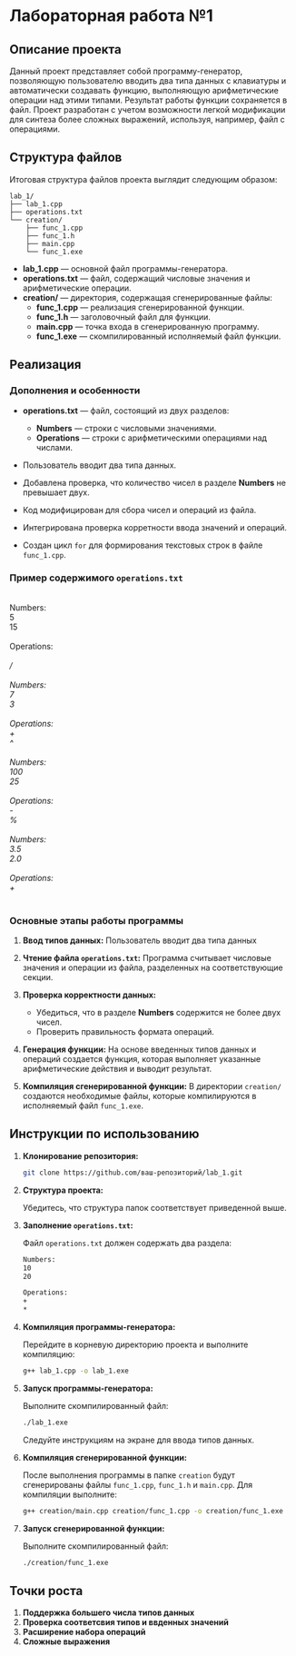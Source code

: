 # Лабораторная работа №1

## Описание проекта

Данный проект представляет собой программу-генератор, позволяющую пользователю вводить два типа данных с клавиатуры и автоматически создавать функцию, выполняющую арифметические операции над этими типами. Результат работы функции сохраняется в файл. Проект разработан с учетом возможности легкой модификации для синтеза более сложных выражений, используя, например, файл с операциями.

## Структура файлов

Итоговая структура файлов проекта выглядит следующим образом:

```
lab_1/
├── lab_1.cpp
├── operations.txt
└── creation/
    ├── func_1.cpp
    ├── func_1.h
    ├── main.cpp
    └── func_1.exe
```

- **lab_1.cpp** — основной файл программы-генератора.
- **operations.txt** — файл, содержащий числовые значения и арифметические операции.
- **creation/** — директория, содержащая сгенерированные файлы:
  - **func_1.cpp** — реализация сгенерированной функции.
  - **func_1.h** — заголовочный файл для функции.
  - **main.cpp** — точка входа в сгенерированную программу.
  - **func_1.exe** — скомпилированный исполняемый файл функции.


## Реализация

### Дополнения и особенности

- **operations.txt** — файл, состоящий из двух разделов:
  - **Numbers** — строки с числовыми значениями.
  - **Operations** — строки с арифметическими операциями над числами.
  
- Пользователь вводит два типа данных.
- Добавлена проверка, что количество чисел в разделе **Numbers** не превышает двух.
- Код модифицирован для сбора чисел и операций из файла.
- Интегрирована проверка корретности ввода значений и операций.
- Создан цикл `for` для формирования текстовых строк в файле `func_1.cpp`.

### Пример содержимого `operations.txt`

<br>Numbers:<br>5<br>15<br><br>Operations:<br>*<br>/<br>
<br>Numbers:<br>7<br>3<br><br>Operations:<br>+<br>^<br>
<br>Numbers:<br>100<br>25<br><br>Operations:<br>-<br>%<br>
<br>Numbers:<br>3.5<br>2.0<br><br>Operations:<br>+<br>*<br>


### Основные этапы работы программы

1. **Ввод типов данных:**
   Пользователь вводит два типа данных

2. **Чтение файла `operations.txt`:**
   Программа считывает числовые значения и операции из файла, разделенных на соответствующие секции.

3. **Проверка корректности данных:**
   - Убедиться, что в разделе **Numbers** содержится не более двух чисел.
   - Проверить правильность формата операций.

4. **Генерация функции:**
   На основе введенных типов данных и операций создается функция, которая выполняет указанные арифметические действия и выводит результат.

5. **Компиляция сгенерированной функции:**
   В директории `creation/` создаются необходимые файлы, которые компилируются в исполняемый файл `func_1.exe`.

## Инструкции по использованию

1. **Клонирование репозитория:**

   ```bash
   git clone https://github.com/ваш-репозиторий/lab_1.git
   ```

2. **Структура проекта:**

   Убедитесь, что структура папок соответствует приведенной выше.

3. **Заполнение `operations.txt`:**

   Файл `operations.txt` должен содержать два раздела:

   ```txt
   Numbers:
   10
   20

   Operations:
   +
   *
   ```

4. **Компиляция программы-генератора:**

   Перейдите в корневую директорию проекта и выполните компиляцию:

   ```bash
   g++ lab_1.cpp -o lab_1.exe
   ```

5. **Запуск программы-генератора:**

   Выполните скомпилированный файл:

   ```bash
   ./lab_1.exe
   ```

   Следуйте инструкциям на экране для ввода типов данных.

6. **Компиляция сгенерированной функции:**

   После выполнения программы в папке `creation` будут сгенерированы файлы `func_1.cpp`, `func_1.h` и `main.cpp`. Для компиляции выполните:

   ```bash
   g++ creation/main.cpp creation/func_1.cpp -o creation/func_1.exe
   ```

7. **Запуск сгенерированной функции:**

   Выполните скомпилированный файл:

   ```bash
   ./creation/func_1.exe
   ```



## Точки роста

1. **Поддержка большего числа типов данных**
2. **Проверка соответсвия типов и ввденных значений** 
3. **Расширение набора операций**
4. **Сложные выражения**
   
